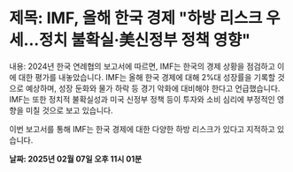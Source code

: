 # **제목: IMF, 올해 한국 경제 "하방 리스크 우세…정치 불확실·美신정부 정책 영향"**

  내용: 2024년 한국 연례협의 보고서에 따르면, IMF는 한국의 경제 상황을 점검하고 이에 대한 평가를 내놓았습니다. IMF는 올해 한국 경제에 대해 2%대 성장률을 기록할 것으로 예상하며, 성장 둔화와 물가 하락 등 경기 악화에 대비해야 한다고 언급했습니다. IMF는 또한 정치적 불확실성과 미국 신정부 정책 등이 투자와 소비 심리에 부정적인 영향을 미칠 것으로 보고 있습니다.

이번 보고서를 통해 IMF는 한국 경제에 대한 다양한 하방 리스크가 있다고 지적하고 있습니다.

  **날짜: 2025년 02월 07일 오후 11시 01분**